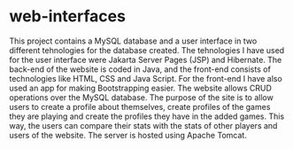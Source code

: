 # web-interfaces

This project contains a MySQL database and a user interface in two different tehnologies for the database
created. The tehnologies I have used for the user interface were Jakarta Server Pages (JSP) and Hibernate.
The back-end of the website is coded in Java, and the front-end consists of technologies like HTML, CSS and
Java Script. For the front-end I have also used an app for making Bootstrapping easier. The website allows
CRUD operations over the MySQL database. The purpose of the site is to allow users to create a profile
about themselves, create profiles of the games they are playing and create the profiles they have in the
added games. This way, the users can compare their stats with the stats of other players and users of the
website. The server is hosted using Apache Tomcat.
